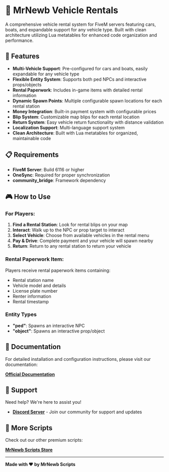 # 🚗 MrNewb Vehicle Rentals

A comprehensive vehicle rental system for FiveM servers featuring cars, boats, and expandable support for any vehicle type. Built with clean architecture utilizing Lua metatables for enhanced code organization and performance.

## 🌟 Features

- **Multi-Vehicle Support**: Pre-configured for cars and boats, easily expandable for any vehicle type
- **Flexible Entity System**: Supports both ped NPCs and interactive props/objects
- **Rental Paperwork**: Includes in-game items with detailed rental information
- **Dynamic Spawn Points**: Multiple configurable spawn locations for each rental station
- **Money Integration**: Built-in payment system with configurable prices
- **Blip System**: Customizable map blips for each rental location
- **Return System**: Easy vehicle return functionality with distance validation
- **Localization Support**: Multi-language support system
- **Clean Architecture**: Built with Lua metatables for organized, maintainable code

## 📋 Requirements

- **FiveM Server**: Build 6116 or higher
- **OneSync**: Required for proper synchronization
- **community_bridge**: Framework dependency

## 🎮 How to Use

### For Players:
1. **Find a Rental Station**: Look for rental blips on your map
2. **Interact**: Walk up to the NPC or prop target to interact
3. **Select Vehicle**: Choose from available vehicles in the rental menu
4. **Pay & Drive**: Complete payment and your vehicle will spawn nearby
5. **Return**: Return to any rental station to return your vehicle

### Rental Paperwork Item:
Players receive rental paperwork items containing:
- Rental station name
- Vehicle model and details
- License plate number
- Renter information
- Rental timestamp

### Entity Types

- **"ped"**: Spawns an interactive NPC
- **"object"**: Spawns an interactive prop/object

## 📖 Documentation

For detailed installation and configuration instructions, please visit our documentation:

**[Official Documentation](https://mrnewbs-scrips.gitbook.io/guide)**

## 💬 Support

Need help? We're here to assist you!

- **[Discord Server](https://discord.gg/mrnewbscripts)** - Join our community for support and updates

## 🛒 More Scripts

Check out our other premium scripts:

**[MrNewb Scripts Store](https://mrnewbscripts.tebex.io/)**

---

**Made with ❤️ by MrNewb Scripts**